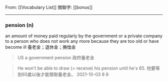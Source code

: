 From: [[Vocabulary List]]
關聯字: [[bonus]]

---

### pension (n)
an amount of money paid regularly by the government or a private company to a person who does not work any more because they are too old or have become ill 養老金；退休金；撫恤金 

>US a government pension 
>政府養老金 

>He won't be able to draw (= receive) his pension until he's 65. 
>他要等到65歲以後才能領取養老金。 2021-10-03  8 8